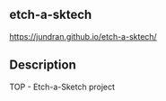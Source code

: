 ## etch-a-sktech
https://jundran.github.io/etch-a-sktech/

## Description
TOP - Etch-a-Sketch project
